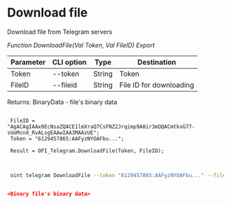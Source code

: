 ﻿---
sidebar_position: 5
---

# Download file
 Download file from Telegram servers


*Function DownloadFile(Val Token, Val FileID) Export*

 | Parameter | CLI option | Type | Destination |
 |-|-|-|-|
 | Token | --token | String | Token |
 | FileID | --fileid | String | File ID for downloading |

 
 Returns: BinaryData - file's binary data

```bsl title="Code example"
	
 FileID = "AgACAgIAAx0EcNsaZQACE1lmXraQ7CsFNZ2Jrqimp9A0ir3mQQACmtkxG77-sUoMcnd_RvALsgEAAwIAA3MAAzUE";
 Token = "6129457865:AAFyzNYOAFbu...";
 
 Result = OPI_Telegram.DownloadFile(Token, FileID);
	
```

```sh title="CLI command example"
 
 oint telegram DownloadFile --token "6129457865:AAFyzNYOAFbu..." --fileid "AgACAgIAAx0EcNsaZQACE1lmXraQ7CsFNZ2Jrqimp9A0ir3mQQACmtkxG77-sUoMcnd_RvALsgEAAwIAA3MAAzUE"

```


```json title="Result"

<Binary file's binary data>

```
